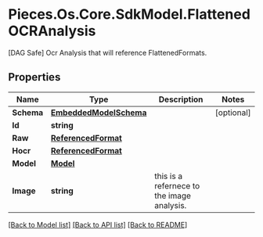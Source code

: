 # Pieces.Os.Core.SdkModel.FlattenedOCRAnalysis
[DAG Safe] Ocr Analysis that will reference FlattenedFormats.

## Properties

Name | Type | Description | Notes
------------ | ------------- | ------------- | -------------
**Schema** | [**EmbeddedModelSchema**](EmbeddedModelSchema.md) |  | [optional] 
**Id** | **string** |  | 
**Raw** | [**ReferencedFormat**](ReferencedFormat.md) |  | 
**Hocr** | [**ReferencedFormat**](ReferencedFormat.md) |  | 
**Model** | [**Model**](Model.md) |  | 
**Image** | **string** | this is a refernece to the image analysis. | 

[[Back to Model list]](../README.md#documentation-for-models) [[Back to API list]](../README.md#documentation-for-api-endpoints) [[Back to README]](../README.md)

